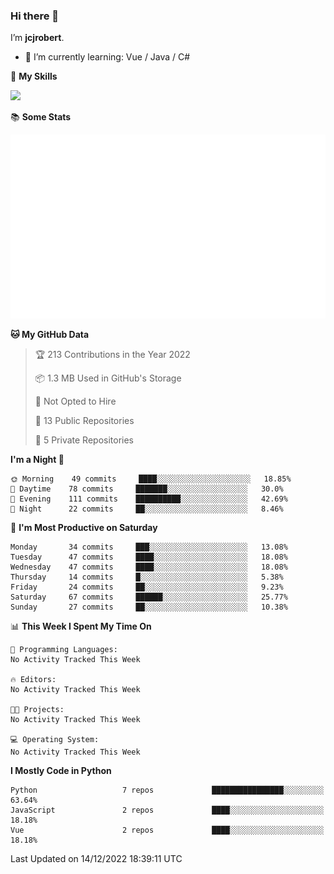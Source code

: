 ### Hi there 👋

I’m **jcjrobert**.

- 🌱 I’m currently learning: Vue / Java / C#

🌟 **My Skills**

![](https://img.shields.io/badge/-Python-3e74a2?style=flat-square&logo=Python&logoColor=fff)

📚 **Some Stats**

![](https://github.com/jcjrobert/github-stats/blob/master/generated/overview.svg)

<!--START_SECTION:waka-->
**🐱 My GitHub Data** 

> 🏆 213 Contributions in the Year 2022
 > 
> 📦 1.3 MB Used in GitHub's Storage 
 > 
> 🚫 Not Opted to Hire
 > 
> 📜 13 Public Repositories 
 > 
> 🔑 5 Private Repositories  
 > 
**I'm a Night 🦉** 

```text
🌞 Morning    49 commits     ████░░░░░░░░░░░░░░░░░░░░░   18.85% 
🌆 Daytime    78 commits     ███████░░░░░░░░░░░░░░░░░░   30.0% 
🌃 Evening    111 commits    ██████████░░░░░░░░░░░░░░░   42.69% 
🌙 Night      22 commits     ██░░░░░░░░░░░░░░░░░░░░░░░   8.46%

```
📅 **I'm Most Productive on Saturday** 

```text
Monday       34 commits     ███░░░░░░░░░░░░░░░░░░░░░░   13.08% 
Tuesday      47 commits     ████░░░░░░░░░░░░░░░░░░░░░   18.08% 
Wednesday    47 commits     ████░░░░░░░░░░░░░░░░░░░░░   18.08% 
Thursday     14 commits     █░░░░░░░░░░░░░░░░░░░░░░░░   5.38% 
Friday       24 commits     ██░░░░░░░░░░░░░░░░░░░░░░░   9.23% 
Saturday     67 commits     ██████░░░░░░░░░░░░░░░░░░░   25.77% 
Sunday       27 commits     ██░░░░░░░░░░░░░░░░░░░░░░░   10.38%

```


📊 **This Week I Spent My Time On** 

```text
💬 Programming Languages: 
No Activity Tracked This Week

🔥 Editors: 
No Activity Tracked This Week

🐱‍💻 Projects: 
No Activity Tracked This Week

💻 Operating System: 
No Activity Tracked This Week

```

**I Mostly Code in Python** 

```text
Python                   7 repos             ████████████████░░░░░░░░░   63.64% 
JavaScript               2 repos             ████░░░░░░░░░░░░░░░░░░░░░   18.18% 
Vue                      2 repos             ████░░░░░░░░░░░░░░░░░░░░░   18.18%

```



 Last Updated on 14/12/2022 18:39:11 UTC
<!--END_SECTION:waka-->
